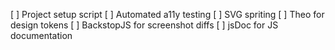 [ ] Project setup script
[ ] Automated a11y testing
[ ] SVG spriting
[ ] Theo for design tokens
[ ] BackstopJS for screenshot diffs
[ ] jsDoc for JS documentation
